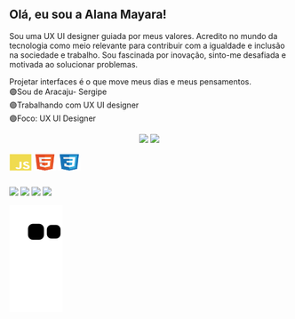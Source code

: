 ## Olá, eu sou a Alana Mayara!

Sou uma UX UI designer guiada por meus valores. Acredito no mundo da tecnologia como meio relevante para contribuir com a igualdade e inclusão na sociedade e trabalho. Sou fascinada por inovação, sinto-me desafiada e motivada ao solucionar problemas.<br>

Projetar interfaces é o que move meus dias e meus pensamentos.<br>
🟣Sou de Aracaju- Sergipe<br>
🟣Trabalhando com UX UI designer<br>
🟣Foco: UX UI Designer 

<div align="center">
  <img height="150em" src="https://github-readme-stats.vercel.app/api?username=alanamayara&show_icons=true&theme=radical&include_all_commits=true&count_private=true"/>
  <img height="150em" src="https://github-readme-stats.vercel.app/api/top-langs/?username=alanamayara&layout=compact&langs_count=7&theme=radical"/>
</div>
  <div style="display: inline_block"><br>
  <img align="center" alt="Rafa-Js" height="30" width="40" src="https://raw.githubusercontent.com/devicons/devicon/master/icons/javascript/javascript-plain.svg">
  <img align="center" alt="Rafa-HTML" height="30" width="40" src="https://raw.githubusercontent.com/devicons/devicon/master/icons/html5/html5-original.svg">
  <img align="center" alt="Rafa-CSS" height="30" width="40" src="https://raw.githubusercontent.com/devicons/devicon/master/icons/css3/css3-original.svg">
</div>

  ##
  
  <div> 
  <a href="https://www.instagram.com/alana.mayaraa/?hl=pt-br" target="_blank"><img src="https://img.shields.io/badge/-Instagram-%23E4405F?style=for-the-badge&logo=instagram&logoColor=white" target="_blank"></a>
 	<a href="https://www.twitch.tv/foormiguinha" target="_blank"><img src="https://img.shields.io/badge/Twitch-9146FF?style=for-the-badge&logo=twitch&logoColor=white" target="_blank"></a>
  <a href = "mailto:alana.mayara95@gmail.com"><img src="https://img.shields.io/badge/-Gmail-%23333?style=for-the-badge&logo=gmail&logoColor=white" target="_blank"></a>
  <a href="https://www.linkedin.com/in/alana-santos-a77405166/" target="_blank"><img src="https://img.shields.io/badge/-LinkedIn-%230077B5?style=for-the-badge&logo=linkedin&logoColor=white" target="_blank"></a>  
  
  ![Snake animation](https://github.com/alanamayara/alanamayara/blob/output/github-contribution-grid-snake.svg)
  
  
</div>

  
